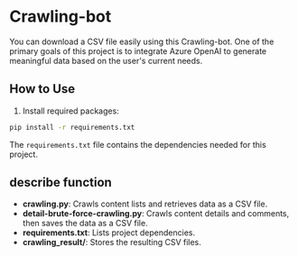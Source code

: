 # Crawling-bot

You can download a CSV file easily using this Crawling-bot.
One of the primary goals of this project is to integrate Azure OpenAI to generate meaningful data based on the user's current needs.


## How to Use

1. Install required packages:
```bash
pip install -r requirements.txt
```

The `requirements.txt` file contains the dependencies needed for this project.


## describe function

- **crawling.py**: Crawls content lists and retrieves data as a CSV file.
- **detail-brute-force-crawling.py**: Crawls content details and comments, then saves the data as a CSV file.
- **requirements.txt**: Lists project dependencies.
- **crawling_result/**: Stores the resulting CSV files.


